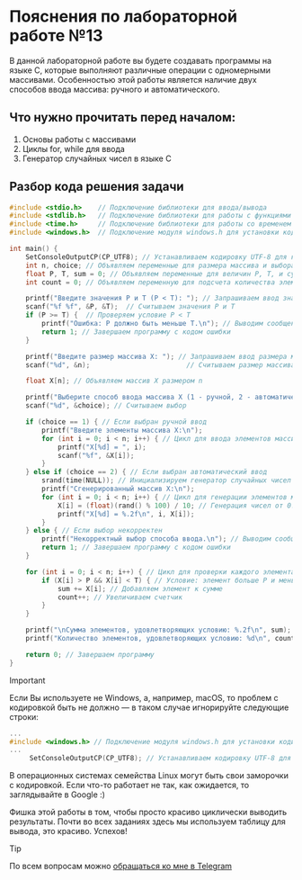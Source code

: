# Пояснения по лабораторной работе №13

В данной лабораторной работе вы будете создавать программы на языке C, которые выполняют различные операции с одномерными массивами. Особенностью этой работы является наличие двух способов ввода массива: ручного и автоматического.

## Что нужно прочитать перед началом:
1. Основы работы с массивами
2. Циклы for, while для ввода
3. Генератор случайных чисел в языке C

## Разбор кода решения задачи

```c
#include <stdio.h>    // Подключение библиотеки для ввода/вывода
#include <stdlib.h>   // Подключение библиотеки для работы с функциями генерации случайных чисел
#include <time.h>     // Подключение библиотеки для работы со временем
#include <windows.h>  // Подключение модуля windows.h для установки кодировки вывода

int main() {
    SetConsoleOutputCP(CP_UTF8); // Устанавливаем кодировку UTF-8 для корректного отображения русских символов
    int n, choice; // Объявляем переменные для размера массива и выбора способа ввода
    float P, T, sum = 0; // Объявляем переменные для величин P, T, и суммы
    int count = 0; // Объявляем переменную для подсчета количества элементов

    printf("Введите значения P и T (P < T): "); // Запрашиваем ввод значений P и T
    scanf("%f %f", &P, &T);  // Считываем значения P и T
    if (P >= T) {  // Проверяем условие P < T
        printf("Ошибка: P должно быть меньше T.\n"); // Выводим сообщение об ошибке
        return 1; // Завершаем программу с кодом ошибки
    }

    printf("Введите размер массива X: "); // Запрашиваем ввод размера массива
    scanf("%d", &n);                        // Считываем размер массива

    float X[n]; // Объявляем массив X размером n

    printf("Выберите способ ввода массива X (1 - ручной, 2 - автоматический): "); // Запрашиваем выбор способа ввода
    scanf("%d", &choice); // Считываем выбор

    if (choice == 1) { // Если выбран ручной ввод
        printf("Введите элементы массива X:\n");
        for (int i = 0; i < n; i++) { // Цикл для ввода элементов массива
            printf("X[%d] = ", i);
            scanf("%f", &X[i]);
        }
    } else if (choice == 2) { // Если выбран автоматический ввод
        srand(time(NULL)); // Инициализируем генератор случайных чисел
        printf("Сгенерированный массив X:\n");
        for (int i = 0; i < n; i++) { // Цикл для генерации элементов массива
            X[i] = (float)(rand() % 100) / 10; // Генерация чисел от 0.0 до 9.9
            printf("X[%d] = %.2f\n", i, X[i]);
        }
    } else { // Если выбор некорректен
        printf("Некорректный выбор способа ввода.\n"); // Выводим сообщение об ошибке
        return 1; // Завершаем программу с кодом ошибки
    }

    for (int i = 0; i < n; i++) { // Цикл для проверки каждого элемента массива
        if (X[i] > P && X[i] < T) { // Условие: элемент больше P и меньше T
            sum += X[i]; // Добавляем элемент к сумме
            count++; // Увеличиваем счетчик
        }
    }

    printf("\nСумма элементов, удовлетворяющих условию: %.2f\n", sum); // Выводим сумму
    printf("Количество элементов, удовлетворяющих условию: %d\n", count); // Выводим количество

    return 0; // Завершаем программу
}
```

> [!IMPORTANT]
> Если Вы используете не Windows, а, например, macOS, то проблем с кодировкой быть не должно — в таком случае игнорируйте следующие строки:
> ```c
> ...
> #include <windows.h> // Подключение модуля windows.h для установки кодировки вывода
> ...
>      SetConsoleOutputCP(CP_UTF8); // Устанавливаем кодировку UTF-8 для вывода в консоли русских символов: иначе будут иероглифы
> ```
>
> В операционных системах семейства Linux могут быть свои заморочки с кодировкой. Если что-то работает не так, как ожидается, то заглядывайте в Google :)

Фишка этой работы в том, чтобы просто красиво циклически выводить результаты. Почти во всех заданиях здесь мы используем таблицу для вывода, это красиво. Успехов!

> [!TIP]
> По всем вопросам можно [обращаться ко мне в Telegram](https://t.me/plunkzy)
